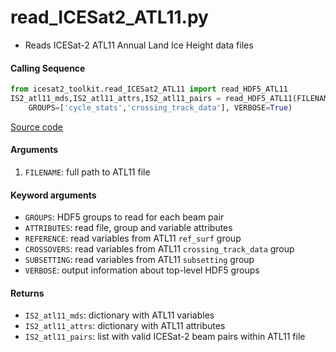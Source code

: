 read_ICESat2_ATL11.py
=====================

- Reads ICESat-2 ATL11 Annual Land Ice Height data files

#### Calling Sequence
```python
from icesat2_toolkit.read_ICESat2_ATL11 import read_HDF5_ATL11
IS2_atl11_mds,IS2_atl11_attrs,IS2_atl11_pairs = read_HDF5_ATL11(FILENAME,
    GROUPS=['cycle_stats','crossing_track_data'], VERBOSE=True)
```
[Source code](https://github.com/tsutterley/read-ICESat-2/blob/main/icesat2_toolkit/read_ICESat2_ATL11.py)

#### Arguments
1. `FILENAME`: full path to ATL11 file

#### Keyword arguments
- `GROUPS`: HDF5 groups to read for each beam pair
- `ATTRIBUTES`: read file, group and variable attributes
- `REFERENCE`: read variables from ATL11 `ref_surf` group
- `CROSSOVERS`: read variables from ATL11 `crossing_track_data` group
- `SUBSETTING`: read variables from ATL11 `subsetting` group
- `VERBOSE`: output information about top-level HDF5 groups

#### Returns
- `IS2_atl11_mds`: dictionary with ATL11 variables
- `IS2_atl11_attrs`: dictionary with ATL11 attributes
- `IS2_atl11_pairs`: list with valid ICESat-2 beam pairs within ATL11 file
